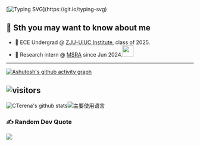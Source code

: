 
[![Typing SVG](https://readme-typing-svg.herokuapp.com?font=Architects+Daughter&color=7AF79A&size=30&lines=Hey+!+It's+Terena+!)](https://git.io/typing-svg)
## 💫 **Sth you may want to know about me**

- 🌱 ECE Undergrad @ [ZJU-UIUC Institute](https://zjui.intl.zju.edu.cn/), class of 2025.
- 🤔 Research intern @ [MSRA](https://www.msra.cn/) since Jun 2024.<img src="https://media.giphy.com/media/WUlplcMpOCEmTGBtBW/giphy.gif" width="30">
<hr>

[![Ashutosh's github activity graph](https://github-readme-activity-graph.vercel.app/graph?username=CTerena&bg_color=d1faff&color=4c9d9e&line=6647ff&point=00bd2f&area=true&hide_border=true)](https://github.com/ashutosh00710/github-readme-activity-graph)

## ![visitors](https://visitor-badge.laobi.icu/badge?page_id=CTerena.CTerena)


![CTerena's github stats](https://github-readme-stats.vercel.app/api?username=CTerena&hide_title=false&hide_border=true&show_icons=true&include_all_commits=true&line_height=20&bg_color=0,EC6C6C,FFD479,FFFC79,73FA79&theme=graywhite&locale=cn)![主要使用语言](https://github-readme-stats.vercel.app/api/top-langs/?username=CTerena&hide_title=false&hide_border=true&layout=compact&bg_color=0,73FA79,73FDFF,D783FF&theme=graywhite&locale=cn)


	


### ✍️ Random Dev Quote
![](https://quotes-github-readme.vercel.app/api?type=horizontal&theme=radical)
